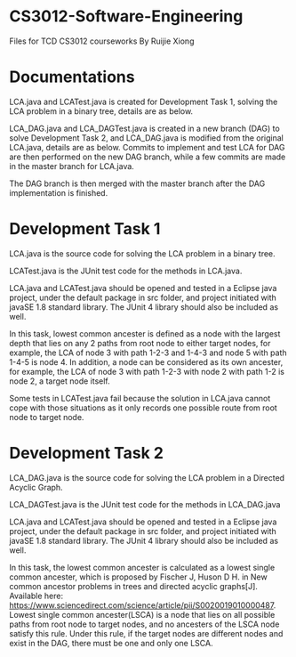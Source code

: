 # CS3012-Software-Engineering
Files for TCD CS3012 courseworks
By Ruijie Xiong

# Documentations
LCA.java and LCATest.java is created for Development Task 1, solving the LCA problem in a binary tree, details are as below.

LCA_DAG.java and LCA_DAGTest.java is created in a new branch (DAG) to solve Development Task 2, and LCA_DAG.java is modified from the original LCA.java, details are as below. Commits to implement and test LCA for DAG are then performed on the new DAG branch, while a few commits are made in the master branch for LCA.java.

The DAG branch is then merged with the master branch after the DAG implementation is finished.

# Development Task 1

LCA.java is the source code for solving the LCA problem in a binary tree.

LCATest.java is the JUnit test code for the methods in LCA.java.

LCA.java and LCATest.java should be opened and tested in a Eclipse java project, under the default package in src folder, and project initiated with javaSE 1.8 standard library. The JUnit 4 library should also be included as well.

In this task, lowest common ancester is defined as a node with the largest depth that lies on any 2 paths from root node to either target nodes, for example, the LCA of node 3 with path 1-2-3 and 1-4-3 and node 5 with path 1-4-5 is node 4. In addition, a node can be considered as its own ancester, for example, the LCA of node 3 with path 1-2-3 with node 2 with path 1-2 is node 2, a target node itself.

Some tests in LCATest.java fail because the solution in LCA.java cannot cope with those situations as it only records one possible route from root node to target node.

# Development Task 2

LCA_DAG.java is the source code for solving the LCA problem in a Directed Acyclic Graph.

LCA_DAGTest.java is the JUnit test code for the methods in LCA_DAG.java

LCA.java and LCATest.java should be opened and tested in a Eclipse java project, under the default package in src folder, and project initiated with javaSE 1.8 standard library. The JUnit 4 library should also be included as well.

In this task, the lowest common ancester is calculated as a lowest single common ancester, which is proposed by Fischer J, Huson D H. in New common ancestor problems in trees and directed acyclic graphs[J]. Available here: https://www.sciencedirect.com/science/article/pii/S0020019010000487. Lowest single common ancester(LSCA) is a node that lies on all possible paths from root node to target nodes, and no ancesters of the LSCA node satisfy this rule. Under this rule, if the target nodes are different nodes and exist in the DAG, there must be one and only one LSCA.

